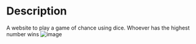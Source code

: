 # Description
A website to play a game of chance using dice. Whoever has the highest number wins
![image](https://github.com/V-VIVEK-S/Dice-Game/assets/110480503/f8057020-1066-4bdb-8c01-6ba98d01bd50)
